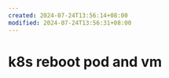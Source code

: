 ```yaml
---
created: 2024-07-24T13:56:14+08:00
modified: 2024-07-24T13:56:31+08:00
---
```


# k8s reboot pod and vm

